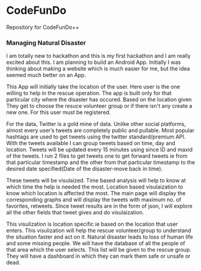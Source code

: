 # CodeFunDo
Repository for CodeFunDo++

### Managing Natural Disaster
I am totally new to hackathon and this is my first hackathon and I am really excited about this.
I am planning to build an Android App. Initially I was thinking about making a website which is much easier for me, but the idea seemed much better on an App.

This App will initially take the location of the user. Here user is the one willing to help in the rescue operation. The app is built only for that particular city where the disaster has occured. Based on the location given They get to choose the resuce volunteer group or if there isn't any create a new one. For this user must be registered.

For the data, Twitter is a gold mine of data. Unlike other social platforms, almost every user’s tweets are completely public and pullable. Most popular hashtags are used to get tweets using the twitter standard/premium API. With the tweets available I can group tweets based on time, day and location. Tweets will be updated every 15 minutes using since ID and maxid of the tweets. I run 2 files to get tweets one to get forward tweets ie from that particular timestamp and the other from that particular timestamp to the desired date specified(Date of the disaster-move back in time).

These tweets will be visulaized. Time based analysis will help to know at which time the help is needed the most. Location based visulaization to know which location is affected the most. The main page will display the corresponding graphs and will display the tweets with maximum no. of favorites, retweets. Since tweet results are in the form of json, I will explore all the other fields that tweet gives and do visulaization.

This visulization is location specific ie based on the location that user enters. This visulization will help the rescue volunteer/group to understand the situation faster and act on it. Natural disaster leads to loss of human life and some missing people. We will have the database of all the people of that area which the user selects. This list will be given to the rescue group. They will have a dashboard in which they can mark them safe or unsafe or dead.
